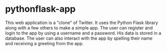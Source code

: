 # pythonflask-app

This web application is a "clone" of Twitter. It uses the Python Flask library along with a few others to make a simple app. 
The user can register and login to the app by using a username and a password. His data is stored in a database. 
The user can also interact with the app by spelling their name and receiving a greeting from the app.
